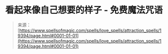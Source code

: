 <!--yml

category: 未分类

date: 2024-06-12 19:01:22

-->

# 看起来像自己想要的样子 - 免费魔法咒语

> 来源：[https://www.spellsofmagic.com/spells/love_spells/attraction_spells/19394/page.html#0001-01-01](https://www.spellsofmagic.com/spells/love_spells/attraction_spells/19394/page.html#0001-01-01)
